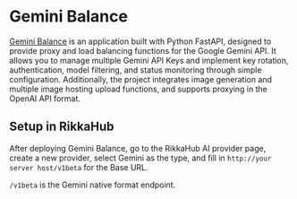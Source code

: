 # Gemini Balance

[Gemini Balance](https://github.com/snailyp/gemini-balance) is an application built with Python FastAPI, designed to provide proxy and load balancing functions for the Google Gemini API. It allows you to manage multiple Gemini API Keys and implement key rotation, authentication, model filtering, and status monitoring through simple configuration. Additionally, the project integrates image generation and multiple image hosting upload functions, and supports proxying in the OpenAI API format.

## Setup in RikkaHub

After deploying Gemini Balance, go to the RikkaHub AI provider page, create a new provider, select Gemini as the type, and fill in `http://your server host/v1beta` for the Base URL.

`/v1beta` is the Gemini native format endpoint.

